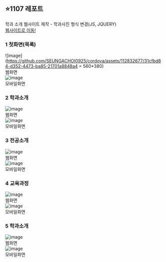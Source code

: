 
## ⭐1107 레포트
학과 소개 웹사이트 제작 - 학과사진 형식 변경(JS, JQUERY) <br>
<a href="https://seungachoi0925.github.io/cordova/1107/index.html">웹사이트로 이동!</a>


### 1 첫화면(목록)
![image](https://github.com/SEUNGACHOI0925/cordova/assets/112832677/31cfbd84-d352-4473-ba85-21701a8848a4 = 560*380) <br>웹화면<br>
![image](https://github.com/SEUNGACHOI0925/cordova/assets/112832677/58aea9a1-143f-4119-a7cb-4bc95feca099)
<br>모바일화면<br>

### 2 학과소개
![image](https://github.com/SEUNGACHOI0925/cordova/assets/112832677/ff1b7a57-697b-49ca-a050-9e5e36cf4433) <br>웹화면<br>
![image](https://github.com/SEUNGACHOI0925/cordova/assets/112832677/6164f417-af9e-474e-8027-0fcd42c0fc87)
<br>모바일화면<br>

### 3 전공소개
![image](https://github.com/SEUNGACHOI0925/cordova/assets/112832677/360110ef-e83a-4bbe-b937-a369d3f68b3a) <br>웹화면<br>
![image](https://github.com/SEUNGACHOI0925/cordova/assets/112832677/2bd6baf2-2911-4016-9028-a32ac08beadb)
<br>모바일화면<br>

### 4 교육과정
![image](https://github.com/SEUNGACHOI0925/cordova/assets/112832677/d8463d8f-25fb-4617-906d-f6c578085bf1) <br>웹화면<br>
![image](https://github.com/SEUNGACHOI0925/cordova/assets/112832677/9620ae27-5259-4d55-ae13-67feb064f86a)
<br>모바일화면<br>

### 5 학과소개
![image](https://github.com/SEUNGACHOI0925/cordova/assets/112832677/bd1c921d-de2b-420a-9c75-938c36fdbcee)
 <br>웹화면<br>
![image](https://github.com/SEUNGACHOI0925/cordova/assets/112832677/63f48b3c-6d28-4af7-a4d3-84dd7ec189bb)
<br>모바일화면<br>

